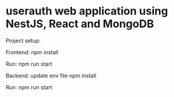 # userauth web application using NestJS, React and MongoDB

Project setup:

Frontend:
npm install

Run:
npm run start

Backend:
update env file
npm install

Run:
npm run start
